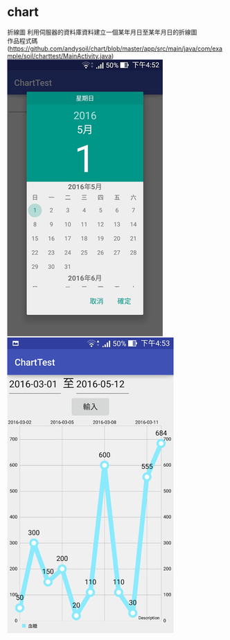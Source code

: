 # chart
折線圖
利用伺服器的資料庫資料建立一個某年月日至某年月日的折線圖<br>
作品程式碼(https://github.com/andysoil/chart/blob/master/app/src/main/java/com/example/soil/charttest/MainActivity.java)
![](https://github.com/andysoil/chart/blob/master/picture/Screenshot_2016-05-01-16-52-45.jpg)
![](https://github.com/andysoil/chart/blob/master/picture/Screenshot_2016-05-01-16-53-01.jpg)



